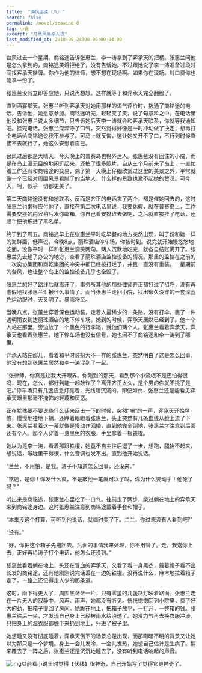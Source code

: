```yaml
---
title:  "海风温柔（八）"
search: false
permalink: /novel/seawind-8
tag: 小说
excerpt: "月黑风高杀人夜"
last_modified_at: 2018-05-24T08:06:00-04:00
---
```




台风过去一个星期。商铭途告诉张惠兰，李一涛拿到了弈承天的把柄。张惠兰问他是怎么拿到的，商铭途笑着拒绝了，没有告诉她。不过跟她说了李一涛准备过段时间找弈承天摊牌。你作为他的律师，想不想在现场啊。如果你在现场。封口费你也能拿一份了。

张惠兰没有立即答应他，只说再想想。这样就等于和弈承天完全翻脸了。

直到酒宴那天，张惠兰听到弈承天对她用那样的语气评价时，拨通了商铭途的电话。告诉他，她愿意参加。商铭途听完，轻轻笑了笑，说了句意料之中。在电话里他没和张惠兰说太多细节，只告诉她后天李一涛就会和弈承天联系，你就等我通知吧。挂完电话，张惠兰深深呼了口气，突然觉得好像是一时冲动做了决定，想再打个电话给商铭途说我不参与了。可马上就反悔，这让她又开不了口，不行到时候直接不去就行了，她这么安慰着自己。

台风过后都是大晴天，今天晚上的普赛岛也格外迷人。张惠兰没有回住的小院，而是在岛上漫无目的地闲逛起来，还拍了很多照片。自从三个月前来了岛上，一直忙着工作还有和商铭途的交易，除了第一天晚上仔细欣赏过这里的美景之外，平常就像一个已经对周围风景看腻了的当地人，什么样的景致也激不起她的赞叹。可今天，呵，似乎一切都更美了。

第二天商铭途没有和她联系。反而是齐正的电话来了两个，都是催她回去的，这时张惠兰也懒得应付他了，直接在第二次电话里说，我要休假，就在普赛岛上，工作需要交接的内容稍后发你邮箱，你自己看安排谁去做吧，之后就直接挂了电话，还顺手把他拖进了黑名单。

终于到了周五。商铭途早上在张惠兰平时吃早餐的地方突然出现，叫了份和她一样的海鲜面，低声说，今晚8点，丽珠酒店停车场，你按时到。说完就开始慢悠悠地吃面，没像平时一样和张惠兰调笑两句。两人沉默地吃完，就各自结账离开了。张惠兰先去趟了办公的地方，查看了丽珠酒店监控设备的情况。那里的监控在之前的一次奕协集团和商乾集团的冲突中都已经被打烂了，并且一直没有重装。一星期前的台风，也让整个岛上的监控设备几乎也全毁了。

张惠兰想好了路线后就离开了，事务所其他的那些律师齐正都打过了招呼，没有再虚假地找张惠兰汇报什么事情了。而当张惠兰走回小院，找出很久没穿的一套深蓝色运动服时，天又阴了。暴雨将至。

当晚八点，张蕙兰穿着深色运动装，走着人最稀少的一条路，没有打伞，裹了一件透明雨衣到达丽珠酒店的地下停车场。她到的时候，弈承天居然已经到了。他一个人站在那里，旁边放了一个黑色的行李箱，就他们两个人。张惠兰看着弈承天，弈承天也看着张惠兰。地下停车场也没有信号，她也问不了商铭途和李一涛到了哪里。

弈承天站在那儿，看着和平时装扮大不一样的张惠兰，突然明白了这是怎么回事。他没有想到张惠兰居然和李一涛混到了一起。

“张律师，你真是让我大开眼界。你刚到的那天，看到那个小流氓不是还怕得很吗，现在，怎么，都好到能一起敲诈了？离开齐正太久，是个男的你就不挑了是吧。”停车场只有几盏应急灯亮着，光线暗沉沉的，即便如此，张惠兰还是能看见弈承天眼里那毫不掩饰的轻蔑和厌恶。

正在犹豫要不要说些什么话来反击一下的时候，突然“嘣”的一声，弈承天开始晃悠，慢慢地往地下躺，还睁着眼瞪着张惠兰，头上突然有几条血线从脸上流了下来。张惠兰看着这一幕就像是慢动作回播，直到他完全倒地，张惠兰才注意到后面还有个人。那个人穿着一身黑色的衣服，手里拿着一根铁棍。

她以为是李一涛，看着那跟铁棍，她竟不自主往后退了一步，想跑，腿抬不起来，想说话，喉咙里干得很，什么音调也发不出。直到他开始说话。

“兰兰，不用怕，是我。涛子不知道怎么回事，还没来。”

“铭途，是你！你发什么疯，不是敲他一笔就可以了吗，你为什么要动手！他死了吗？”

听出来是商铭途，张惠兰心里松了一口气。往前走了两步，绕过躺在地上的弈承天来到商铭途身边。这时张惠兰注意到商铭途戴着手套和帽子。

“本来没这个打算，可听到他说话，就临时变了下。兰兰，你过来没有人看到吧?”

“没有。”

“好，你把这个箱子先拖回去。后面的事情我来处理，你不用管了。走，我送你上去，正好再给涛子打个电话，他怎么还没到。”

张惠兰看着躺在地上，头还在冒血的弈承天，又看了看一身黑衣，戴着帽子看不出长发的商铭途，还有他刚刚说完话丢在一边的铁棍。没再说什么，麻木地拉着箱子走了。一路上还记得走人少的那条道。

这时，雨下得更大了，周围黑茫茫一片，只有零星的几盏路灯映着路面。张惠兰走在一片无人的寂静中，风声、雨声，她都没有听见。恍恍惚惚回到小院里，费了好大的劲，把箱子提回了房间。她跪在地上，把箱子放平，一打开，一整箱的钱。张惠兰往后一坐，才发现自己身上已经被雨水给浇透了。她没力气再去换衣服冲澡，只把身上的湿衣服都脱下来扔到地上，扑进了被子里。

她想睡又没有彻底睡着，弈承天倒下的场景总是出现，而那晦暗不明的背景又让她以为那只是一个梦境。身上一会儿发冷，一会儿发热，她想自己估计是生病了。翻来覆去了一阵之后，张惠兰还是沉沉地睡去了，没有听到电话响起的声音。

![img](https://mmbiz.qpic.cn/mmbiz_jpg/fgOI29GemlkxW9I2jKYYtE1MPIMeqKctNFA0o4tb38k5kUGpxDdy89enrOE8Qkrmh8pJuA7Nh1QicmUMsWL3f6w/640?wx_fmt=jpeg)以前看小说里时觉得【伏线】很神奇，自己开始写了觉得它更神奇了。